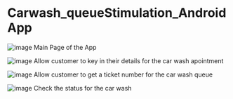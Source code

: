 # Carwash_queueStimulation_AndroidApp



![image](https://user-images.githubusercontent.com/112812782/190960640-69b4b1df-2def-4c4b-868c-102d94138341.png)
Main Page of the App

![image](https://user-images.githubusercontent.com/112812782/190960861-7fe0a1ed-8eb7-446c-819e-04e616196f5e.png)
Allow customer to key in their details for the car wash apointment

![image](https://user-images.githubusercontent.com/112812782/190960947-4a3ddf46-fdde-4887-9d79-2672b3e34b76.png)
Allow customer to get a ticket number for the car wash queue

![image](https://user-images.githubusercontent.com/112812782/190961061-96ac3a8b-fc2e-4743-9c6d-7767a4e00c79.png)
Check the status for the car wash
